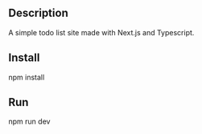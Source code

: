 ## Description

A simple todo list site made with Next.js and Typescript.

## Install

npm install

## Run

npm run dev

